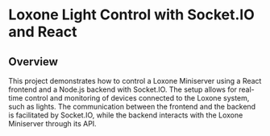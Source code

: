 # Loxone Light Control with Socket.IO and React

## Overview

This project demonstrates how to control a Loxone Miniserver using a React frontend and a Node.js backend with Socket.IO. 
The setup allows for real-time control and monitoring of devices connected to the Loxone system, such as lights. 
The communication between the frontend and the backend is facilitated by Socket.IO, while the backend interacts with the Loxone Miniserver through its API.
